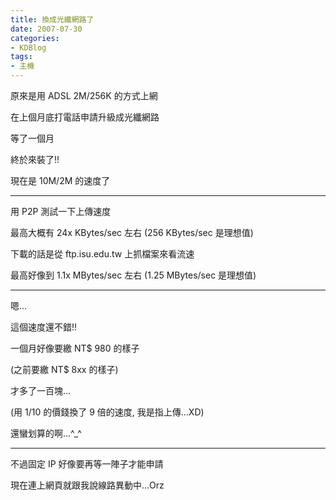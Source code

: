 ```yaml
---
title: 換成光纖網路了
date: 2007-07-30
categories:
- KDBlog
tags:
- 主機
---
```

原來是用 ADSL 2M/256K 的方式上網

在上個月底打電話申請升級成光纖網路

等了一個月

終於來裝了!!

現在是 10M/2M 的速度了

---

用 P2P 測試一下上傳速度

最高大概有 24x KBytes/sec 左右 (256 KBytes/sec 是理想值)

下載的話是從 ftp.isu.edu.tw 上抓檔案來看流速

最高好像到 1.1x MBytes/sec 左右 (1.25 MBytes/sec 是理想值)

---

嗯...

這個速度還不錯!!

一個月好像要繳 NT$ 980 的樣子

(之前要繳 NT$ 8xx 的樣子)

才多了一百塊...

(用 1/10 的價錢換了 9 倍的速度, 我是指上傳...XD)

還蠻划算的啊...^_^

---

不過固定 IP 好像要再等一陣子才能申請

現在連上網頁就跟我說線路異動中...Orz

